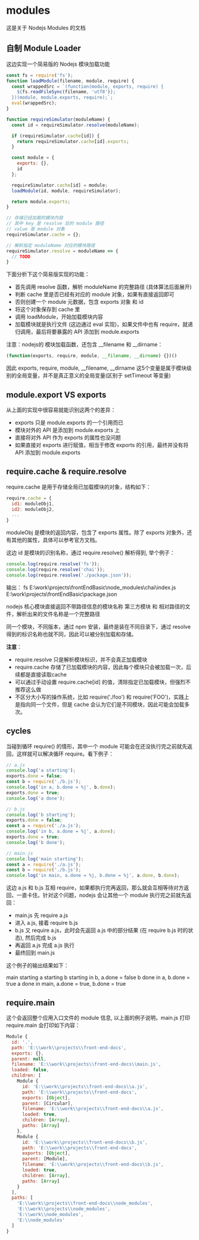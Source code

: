 modules
==================

这是关于 Nodejs Modules 的文档

## 自制 Module Loader

这边实现一个简易版的 Nodejs 模块加载功能

```js
const fs = require('fs');
function loadModule(filename, module, require) {
  const wrappedSrc = `(function(module, exports, require) {
    ${fs.readFileSync(filename, 'utf8')};
  })(module, module.exports, require);`;
  eval(wrappedSrc);
}

function requireSimulator(moduleName) {
  const id = requireSimulator.resolve(moduleName);

  if (requireSimulator.cache[id]) {
    return requireSimulator.cache[id].exports;
  }

  const module = {
    exports: {},
    id
  };

  requireSimulator.cache[id] = module;
  loadModule(id, module, requireSimulator);

  return module.exports;
}

// 存储已经加载的模块内容
// 其中 key 是 resolve 后的 module 路径
// value 是 module 对象
requireSimulator.cache = {};

// 解析指定 moduleName 对应的模块路径
requireSimulator.resolve = moduleName => {
  // TODO
}
```

下面分析下这个简易版实现的功能：
+ 首先调用 resolve 函数，解析 moduleName 的完整路径 (具体算法后面展开)
+ 判断 cache 里是否已经有对应的 module 对象，如果有直接返回即可
+ 否则创建一个 module 元数据，包含 exports 对象 和 id
+ 将这个对象保存到 cache 里
+ 调用 loadModule，开始加载模块内容
+ 加载模块就是执行文件 (这边通过 eval 实现)，如果文件中也有 require，就递归调用，最后将要暴露的 API 添加到 module.exports

注意：nodejs的 模块加载函数，还包含 __filename 和 __dirname：

```js
(function(exports, require, module, __filename, __dirname) {})()
```

因此 exports, require, module, __filename, __dirname 这5个变量是属于模块级别的全局变量，并不是真正意义的全局变量(区别于 setTimeout 等变量)

## module.export VS exports

从上面的实现中很容易就能识别这两个的差异：
+ exports 只是 module.exports 的一个引用而已
+ 模块对外的 API 是添加到 module.exports 上
+ 直接将对外 API 作为 exports 的属性也没问题
+ 如果直接对 exports 进行赋值，相当于修改 exports 的引用，最终并没有将 API 添加到 module.exports

## require.cache & require.resolve

require.cache 是用于存储全局已加载模块的对象，结构如下：

```js
require.cache = {
  id1: moduleObj1,
  id2: moduleObj2,
  ...
}
```

moduleObj 是模块的返回内容，包含了 exports 属性。除了 exports 对象外，还有其他的属性，具体可以参考官方文档。

这边 id 是模块的识别名称，通过 require.resolve() 解析得到, 举个例子：

```js
console.log(require.resolve('fs'));
console.log(require.resolve('chai'));
console.log(require.resolve('./package.json'));
```

输出：
fs
E:\work\projects\frontEndBasic\node_modules\chai\index.js
E:\work\projects\frontEndBasic\package.json

nodejs 核心模块直接返回不带路径信息的模块名称
第三方模块 和 相对路径的文件，解析出来的文件名称是一个完整路径

同一个模块，不同版本，通过 npm 安装，最终是装在不同目录下，通过 resolve 得到的标识名称也就不同，因此可以被分别加载和存储。

__注意__：
+ require.resolve 只是解析模块标识，并不会真正加载模块
+ require.cache 存储了已加载模块的内容，因此每个模块只会被加载一次，后续都是直接读取cache
+ 可以通过手动设置 require.cache[id] 的值，清除指定已加载模块，但强烈不推荐这么做
+ 不区分大小写的操作系统，比如 require('./foo') 和 require('FOO')，实践上是指向同一个文件，但是 cache 会认为它们是不同模块，因此可能会加载多次。

## cycles

当碰到循环 require() 的情形，其中一个 module 可能会在还没执行完之前就先返回，这样就可以解决循环 require。看下例子：

```js
// a.js
console.log('a starting');
exports.done = false;
const b = require('./b.js');
console.log('in a, b.done = %j', b.done);
exports.done = true;
console.log('a done');

// b.js
console.log('b starting');
exports.done = false;
const a = require('./a.js');
console.log('in b, a.done = %j', a.done);
exports.done = true;
console.log('b done');

// main.js
console.log('main starting');
const a = require('./a.js');
const b = require('./b.js');
console.log('in main, a.done = %j, b.done = %j', a.done, b.done);
```

这边 a.js 和 b.js 互相 require，如果都执行完再返回，那么就会互相等待对方返回，一直卡住。针对这个问题，nodejs 会让其他一个 module 执行完之前就先返回：

+ main.js 先 require a.js
+ 进入 a.js, 接着 require b.js
+ b.js 又 require a.js，此时会先返回 a.js 中的部分结果 (在 require b.js 时的状态), 然后完成 b.js
+ 再返回 a.js 完成 a.js 执行
+ 最终回到 main.js

这个例子的输出结果如下：

main starting
a starting
b starting
in b, a.done = false
b done
in a, b.done = true
a done
in main, a.done = true, b.done = true

## require.main

这个会返回整个应用入口文件的 module 信息, 以上面的例子说明，main.js 打印 require.main 会打印如下内容：

```js
Module {
  id: '.',
  path: 'E:\\work\\projects\\front-end-docs',
  exports: {},
  parent: null,
  filename: 'E:\\work\\projects\\front-end-docs\\main.js',
  loaded: false,
  children: [
    Module {
      id: 'E:\\work\\projects\\front-end-docs\\a.js',
      path: 'E:\\work\\projects\\front-end-docs',
      exports: [Object],
      parent: [Circular],
      filename: 'E:\\work\\projects\\front-end-docs\\a.js',
      loaded: true,
      children: [Array],
      paths: [Array]
    },
    Module {
      id: 'E:\\work\\projects\\front-end-docs\\b.js',
      path: 'E:\\work\\projects\\front-end-docs',
      exports: [Object],
      parent: [Module],
      filename: 'E:\\work\\projects\\front-end-docs\\b.js',
      loaded: true,
      children: [Array],
      paths: [Array]
    }
  ],
  paths: [
    'E:\\work\\projects\\front-end-docs\\node_modules',
    'E:\\work\\projects\\node_modules',
    'E:\\work\\node_modules',
    'E:\\node_modules'
  ]
}
```
